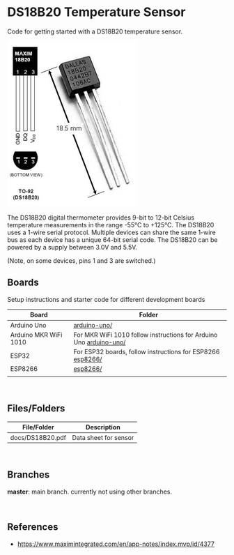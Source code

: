 # DS18B20 Temperature Sensor

Code for getting started with a DS18B20 temperature sensor.

![sensor](assets/ds18b20_1.jpg)

The DS18B20 digital thermometer provides 9-bit to 12-bit Celsius temperature measurements in the range -55°C to +125°C. The DS18B20 uses a 1-wire serial protocol. Multiple devices can share the same 1-wire bus as each device has a unique 64-bit serial code. The DS18B20 can be powered by a supply between 3.0V and 5.5V.

(Note, on some devices, pins 1 and 3 are switched.)

## Boards

Setup instructions and starter code for different development boards

| Board | Folder |
| --- | --- |
| Arduino Uno | [arduino-uno/](arduino-uno/) |
| Arduino MKR WiFi 1010 | For MKR WiFi 1010 follow instructions for Arduino Uno [arduino-uno/](arduino-uno/) |
| ESP32 | For ESP32 boards, follow instructions for ESP8266 [esp8266/](esp8266/) |
| ESP8266 | [esp8266/](esp8266/) |
|  |  |

<br>

## Files/Folders

| File/Folder | Description |
|--- | --- |
| docs/DS18B20.pdf | Data sheet for sensor |

<br>

## Branches

**master**: main branch. currently not using other branches.

<br>

## References

* https://www.maximintegrated.com/en/app-notes/index.mvp/id/4377
